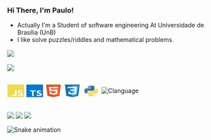 ### Hi There, I'm Paulo!

  - Actually I'm a Student of software engineering At Universidade de Brasília (UnB)
  - I like solve puzzles/riddles and mathematical problems.
  
  <!--- 
  
    This personalizate profile was maked folloging the instructions of Rafaella Ballerini (https://www.youtube.com/watch?v=TsaLQAetPLU) and using thins github stats (https://github.com/anuraghazra/github-readme-stats/blob/master/readme.md#deploy-on-your-own-vercel-instance)

  !--->

<picture>
<source 
  srcset="https://github-readme-stats.vercel.app/api?username=Nanashii76&show_icons=true&theme=default"
  media="(prefers-color-scheme: dark)"
/>
<source
  srcset="https://github-readme-stats.vercel.app/api?username=Nanashii76&show_icons=true"
  media="(prefers-color-scheme: light), (prefers-color-scheme: no-preference)"
/>
<img align="center" src="https://github-readme-stats.vercel.app/api?username=Nanashii76&show_icons=true" />



</picture>

<picture>

<source
  srcset="https://github-readme-stats.vercel.app/api/top-langs/?username=Nanashii76&hide_progress=true"
/>
<img align="center" src="https://github-readme-stats.vercel.app/api?username=Nanashii76&show_icons=true" />

</picture>



<div style="display: inline_block"><br>
  <img align="center" alt="Js" height="30" width="40" src="https://raw.githubusercontent.com/devicons/devicon/master/icons/javascript/javascript-plain.svg">
  <img align="center" alt="Ts" height="30" width="40" src="https://raw.githubusercontent.com/devicons/devicon/master/icons/typescript/typescript-plain.svg">
  <img align="center" alt="HTML" height="30" width="40" src="https://raw.githubusercontent.com/devicons/devicon/master/icons/html5/html5-original.svg">
  <img align="center" alt="CSS" height="30" width="40" src="https://raw.githubusercontent.com/devicons/devicon/master/icons/css3/css3-original.svg">
  <img align="center" alt="Python" height="30" width="40" src="https://raw.githubusercontent.com/devicons/devicon/master/icons/python/python-original.svg">
  <img align="center" alt="Clanguage" height="30" width="30" src="https://img.icons8.com/color/512/c-programming.png">
</div>

<br>
<br>

<div> 
 <a href="#Nanashi#5991" target="_blank"><img src="https://img.shields.io/badge/Discord-7289DA?style=for-the-badge&logo=discord&logoColor=white" target="_blank"></a> 
  <a href = "mailto:pauloamino76@gmail.com"><img src="https://img.shields.io/badge/-Gmail-%23333?style=for-the-badge&logo=gmail&logoColor=white" target="_blank"></a>
  <a href="https://www.linkedin.com/in/paulo-henrique-lamounier-244a90200/" target="_blank"><img src="https://img.shields.io/badge/-LinkedIn-%230077B5?style=for-the-badge&logo=linkedin&logoColor=white" target="_blank"></a> 
  
</div>

![Snake animation](https://github.com/{{your_username}}/{{your_username}}/blob/output/github-contribution-grid-snake.svg)
